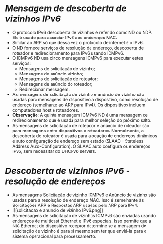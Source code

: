 # *Mensagem de descoberta de vizinhos IPv6*

- O protocolo IPv6 descoberta de vizinhos é referido como ND ou NDP. Ele é usado para associar IPv6 aos endereços MAC. 
- Similar ao ARP só que dessa vez o protocolo de internet é o IPv6.
- O ND fornece serviços de resolução de endereço, descoberta de roteador e redirecionamento para IPv6 usando ICMPv6. 
- O ICMPv6 ND usa cinco mensagens ICMPv6 para executar estes serviços:
	- Mensagens de solicitação de vizinho;
	- Mensagens de anúncio vizinho;
	- Mensagens de solicitação de roteador;
	- Mensagens de anúncio do roteador;
	- Redirecionar mensagem.
- As mensagens de solicitação de vizinho e anúncio de vizinho são usadas para mensagens de dispositivo a dispositivo, como resolução de endereço (semelhante ao ARP para IPv4). Os dispositivos incluem computadores host e roteadores.
- **Observação**: A quinta mensagem ICMPv6 ND é uma mensagem de redirecionamento que é usada para melhor seleção do próximo salto.
- As mensagens de solicitação de roteador e anúncio de roteador são para mensagens entre dispositivos e roteadores. Normalmente, a descoberta de roteador é usada para alocação de endereços dinâmicos e auto configuração de endereço sem estado (SLAAC - Stateless Address Auto-Configuration). O SLAAC auto configura os endereços IPv6, sem necessitar do DHCPv6 servers. 

# *Descoberta de vizinhos IPv6 - resolução de endereços*

- As mensagens Solicitação de vizinho ICMPv6 e Anúncio de vizinho são usadas para a resolução de endereço MAC. Isso é semelhante às Solicitações ARP e Respostas ARP usadas pelo ARP para IPv4.
- ![[solicitacao e anuncio de vizinho IPv6.png]]
- As mensagens de solicitação de vizinhos ICMPv6 são enviadas usando endereços de multicast Ethernet e IPv6 especiais. Isso permite que a NIC Ethernet do dispositivo receptor determine se a mensagem de solicitação de vizinho é para si mesmo sem ter que enviá-la para o sistema operacional para processamento.


